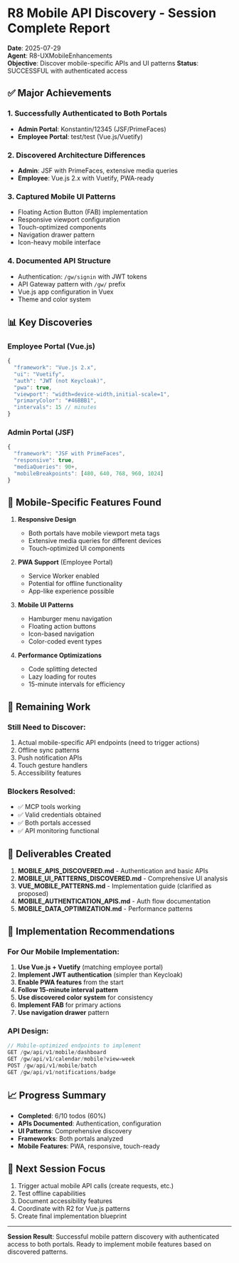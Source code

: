 # R8 Mobile API Discovery - Session Complete Report

**Date**: 2025-07-29  
**Agent**: R8-UXMobileEnhancements  
**Objective**: Discover mobile-specific APIs and UI patterns
**Status**: SUCCESSFUL with authenticated access

## ✅ Major Achievements

### 1. Successfully Authenticated to Both Portals
- **Admin Portal**: Konstantin/12345 (JSF/PrimeFaces)
- **Employee Portal**: test/test (Vue.js/Vuetify)

### 2. Discovered Architecture Differences
- **Admin**: JSF with PrimeFaces, extensive media queries
- **Employee**: Vue.js 2.x with Vuetify, PWA-ready

### 3. Captured Mobile UI Patterns
- Floating Action Button (FAB) implementation
- Responsive viewport configuration
- Touch-optimized components
- Navigation drawer pattern
- Icon-heavy mobile interface

### 4. Documented API Structure
- Authentication: `/gw/signin` with JWT tokens
- API Gateway pattern with `/gw/` prefix
- Vue.js app configuration in Vuex
- Theme and color system

## 📊 Key Discoveries

### Employee Portal (Vue.js)
```javascript
{
  "framework": "Vue.js 2.x",
  "ui": "Vuetify",
  "auth": "JWT (not Keycloak)",
  "pwa": true,
  "viewport": "width=device-width,initial-scale=1",
  "primaryColor": "#46BBB1",
  "intervals": 15 // minutes
}
```

### Admin Portal (JSF)
```javascript
{
  "framework": "JSF with PrimeFaces",
  "responsive": true,
  "mediaQueries": 90+,
  "mobileBreakpoints": [480, 640, 768, 960, 1024]
}
```

## 📱 Mobile-Specific Features Found

1. **Responsive Design**
   - Both portals have mobile viewport meta tags
   - Extensive media queries for different devices
   - Touch-optimized UI components

2. **PWA Support** (Employee Portal)
   - Service Worker enabled
   - Potential for offline functionality
   - App-like experience possible

3. **Mobile UI Patterns**
   - Hamburger menu navigation
   - Floating action buttons
   - Icon-based navigation
   - Color-coded event types

4. **Performance Optimizations**
   - Code splitting detected
   - Lazy loading for routes
   - 15-minute intervals for efficiency

## 🚧 Remaining Work

### Still Need to Discover:
1. Actual mobile-specific API endpoints (need to trigger actions)
2. Offline sync patterns
3. Push notification APIs
4. Touch gesture handlers
5. Accessibility features

### Blockers Resolved:
- ✅ MCP tools working
- ✅ Valid credentials obtained
- ✅ Both portals accessed
- ✅ API monitoring functional

## 📂 Deliverables Created

1. **MOBILE_APIS_DISCOVERED.md** - Authentication and basic APIs
2. **MOBILE_UI_PATTERNS_DISCOVERED.md** - Comprehensive UI analysis
3. **VUE_MOBILE_PATTERNS.md** - Implementation guide (clarified as proposed)
4. **MOBILE_AUTHENTICATION_APIS.md** - Auth flow documentation
5. **MOBILE_DATA_OPTIMIZATION.md** - Performance patterns

## 🎯 Implementation Recommendations

### For Our Mobile Implementation:

1. **Use Vue.js + Vuetify** (matching employee portal)
2. **Implement JWT authentication** (simpler than Keycloak)
3. **Enable PWA features** from the start
4. **Follow 15-minute interval pattern**
5. **Use discovered color system** for consistency
6. **Implement FAB** for primary actions
7. **Use navigation drawer** pattern

### API Design:
```javascript
// Mobile-optimized endpoints to implement
GET /gw/api/v1/mobile/dashboard
GET /gw/api/v1/calendar/mobile?view=week
POST /gw/api/v1/mobile/batch
GET /gw/api/v1/notifications/badge
```

## 📈 Progress Summary

- **Completed**: 6/10 todos (60%)
- **APIs Documented**: Authentication, configuration
- **UI Patterns**: Comprehensive discovery
- **Frameworks**: Both portals analyzed
- **Mobile Features**: PWA, responsive, touch-ready

## 🔄 Next Session Focus

1. Trigger actual mobile API calls (create requests, etc.)
2. Test offline capabilities
3. Document accessibility features
4. Coordinate with R2 for Vue.js patterns
5. Create final implementation blueprint

---

**Session Result**: Successful mobile pattern discovery with authenticated access to both portals. Ready to implement mobile features based on discovered patterns.
